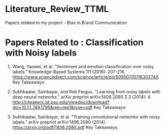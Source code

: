 # Literature_Review_TTML
Papers related to my project - Bias in Brand Communication

# Papers Related to : Classification with Noisy labels
1.  Wang, Yaowei, et al. "Sentiment and emotion classification over noisy labels." Knowledge-Based Systems 111 (2016): 207-216.
https://www.sciencedirect.com/science/article/pii/S095070511630274X
Key Takeaways: 

2. Sukhbaatar, Sainbayar, and Rob Fergus. "Learning from noisy labels with deep neural networks." arXiv preprint arXiv:1406.2080 2.3 (2014): 4. http://citeseerx.ist.psu.edu/viewdoc/download?doi=10.1.1.749.1795&rep=rep1&type=pdf
Key Takeaways:

3. Sukhbaatar, Sainbayar, et al. "Training convolutional networks with noisy labels." arXiv preprint arXiv:1406.2080 (2014).
https://arxiv.org/pdf/1406.2080.pdf
Key Takeaways:
